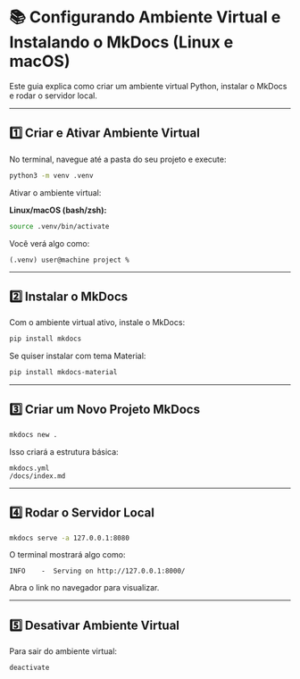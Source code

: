 # 📚 Configurando Ambiente Virtual e Instalando o MkDocs (Linux e macOS)

Este guia explica como criar um ambiente virtual Python, instalar o MkDocs e rodar o servidor local.

---

## 1️⃣ Criar e Ativar Ambiente Virtual

No terminal, navegue até a pasta do seu projeto e execute:

```bash
python3 -m venv .venv
```

Ativar o ambiente virtual:

**Linux/macOS (bash/zsh):**

```bash
source .venv/bin/activate
```

Você verá algo como:

```
(.venv) user@machine project %
```

---

## 2️⃣ Instalar o MkDocs

Com o ambiente virtual ativo, instale o MkDocs:

```bash
pip install mkdocs
```

Se quiser instalar com tema Material:

```bash
pip install mkdocs-material
```

---

## 3️⃣ Criar um Novo Projeto MkDocs

```bash
mkdocs new .
```

Isso criará a estrutura básica:

```
mkdocs.yml
/docs/index.md
```

---

## 4️⃣ Rodar o Servidor Local

```bash
mkdocs serve -a 127.0.0.1:8080
```

O terminal mostrará algo como:

```
INFO    -  Serving on http://127.0.0.1:8000/
```

Abra o link no navegador para visualizar.

---

## 5️⃣ Desativar Ambiente Virtual

Para sair do ambiente virtual:

```bash
deactivate
```
